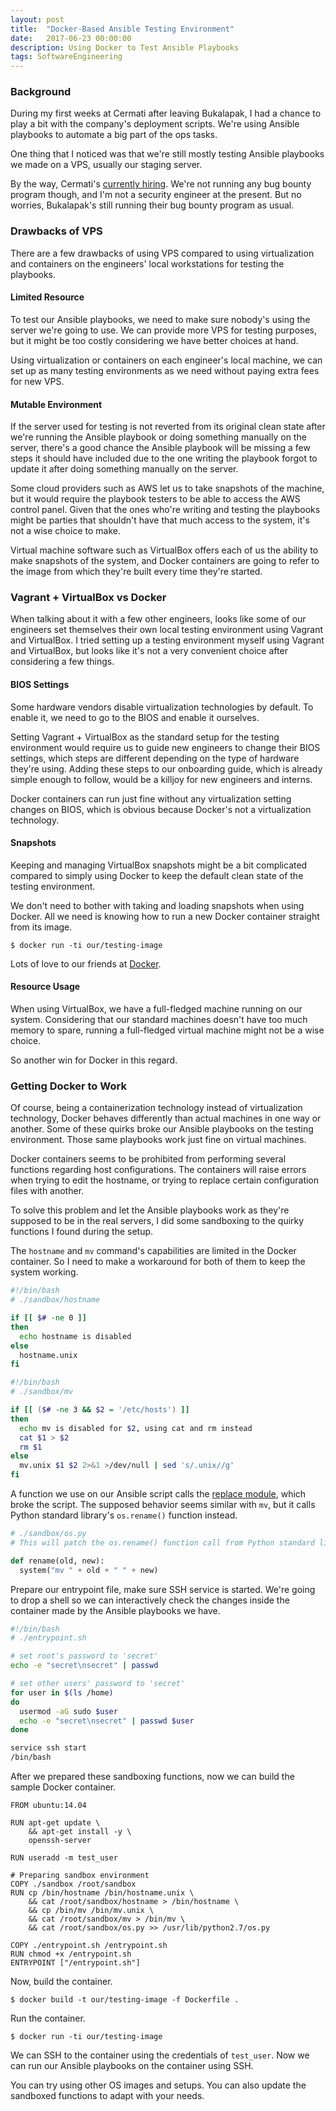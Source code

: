 ```yaml
---
layout: post
title:  "Docker-Based Ansible Testing Environment"
date:   2017-06-23 00:00:00
description: Using Docker to Test Ansible Playbooks
tags: SoftwareEngineering
---
```


### Background

During my first weeks at Cermati after leaving Bukalapak, I had a chance to play a bit with the company's deployment scripts. We're using Ansible playbooks to automate a big part of the ops tasks.

One thing that I noticed was that we're still mostly testing Ansible playbooks we made on a VPS, usually our staging server.

By the way, Cermati's [currently hiring](https://www.cermati.com/career). We're not running any bug bounty program though, and I'm not a security engineer at the present. But no worries, Bukalapak's still running their bug bounty program as usual.

### Drawbacks of VPS

There are a few drawbacks of using VPS compared to using virtualization and containers on the engineers' local workstations for testing the playbooks.

#### Limited Resource

To test our Ansible playbooks, we need to make sure nobody's using the server we're going to use. We can provide more VPS for testing purposes, but it might be too costly considering we have better choices at hand.

Using virtualization or containers on each engineer's local machine, we can set up as many testing environments as we need without paying extra fees for new VPS.

#### Mutable Environment

If the server used for testing is not reverted from its original clean state after we're running the Ansible playbook or doing something manually on the server, there's a good chance the Ansible playbook will be missing a few steps it should have included due to the one writing the playbook forgot to update it after doing something manually on the server.

Some cloud providers such as AWS let us to take snapshots of the machine, but it would require the playbook testers to be able to access the AWS control panel. Given that the ones who're writing and testing the playbooks might be parties that shouldn't have that much access to the system, it's not a wise choice to make.

Virtual machine software such as VirtualBox offers each of us the ability to make snapshots of the system, and Docker containers are going to refer to the image from which they're built every time they're started.

### Vagrant + VirtualBox vs Docker

When talking about it with a few other engineers, looks like some of our engineers set themselves their own local testing environment using Vagrant and VirtualBox. I tried setting up a testing environment myself using Vagrant and VirtualBox, but looks like it's not a very convenient choice after considering a few things.

#### BIOS Settings

Some hardware vendors disable virtualization technologies by default. To enable it, we need to go to the BIOS and enable it ourselves.

Setting Vagrant + VirtualBox as the standard setup for the testing environment would require us to guide new engineers to change their BIOS settings, which steps are different depending on the type of hardware they're using. Adding these steps to our onboarding guide, which is already simple enough to follow, would be a killjoy for new engineers and interns.

Docker containers can run just fine without any virtualization setting changes on BIOS, which is obvious because Docker's not a virtualization technology.

#### Snapshots

Keeping and managing VirtualBox snapshots might be a bit complicated compared to simply using Docker to keep the default clean state of the testing environment.

We don't need to bother with taking and loading snapshots when using Docker. All we need is knowing how to run a new Docker container straight from its image.

```
$ docker run -ti our/testing-image
```

Lots of love to our friends at [Docker](https://www.docker.io).

#### Resource Usage

When using VirtualBox, we have a full-fledged machine running on our system. Considering that our standard machines doesn't have too much memory to spare, running a full-fledged virtual machine might not be a wise choice.

So another win for Docker in this regard.

### Getting Docker to Work

Of course, being a containerization technology instead of virtualization technology, Docker behaves differently than actual machines in one way or another. Some of these quirks broke our Ansible playbooks on the testing environment. Those same playbooks work just fine on virtual machines.

Docker containers seems to be prohibited from performing several functions regarding host configurations. The containers will raise errors when trying to edit the hostname, or trying to replace certain configuration files with another.

To solve this problem and let the Ansible playbooks work as they're supposed to be in the real servers, I did some sandboxing to the quirky functions I found during the setup.

The `hostname` and `mv` command's capabilities are limited in the Docker container. So I need to make a workaround for both of them to keep the system working.

```bash
#!/bin/bash
# ./sandbox/hostname

if [[ $# -ne 0 ]]
then
  echo hostname is disabled
else
  hostname.unix
fi
```

```bash
#!/bin/bash
# ./sandbox/mv

if [[ ($# -ne 3 && $2 = '/etc/hosts') ]]
then
  echo mv is disabled for $2, using cat and rm instead
  cat $1 > $2
  rm $1
else
  mv.unix $1 $2 2>&1 >/dev/null | sed 's/.unix//g'
fi
```

A function we use on our Ansible script calls the [replace module](http://docs.ansible.com/ansible/replace_module.html), which broke the script. The supposed behavior seems similar with `mv`, but it calls Python standard library's `os.rename()` function instead.

```python
# ./sandbox/os.py
# This will patch the os.rename() function call from Python standard library

def rename(old, new):
  system("mv " + old + " " + new)
```

Prepare our entrypoint file, make sure SSH service is started. We're going to drop a shell so we can interactively check the changes inside the container made by the Ansible playbooks we have.

```bash
#!/bin/bash
# ./entrypoint.sh

# set root's password to 'secret'
echo -e "secret\nsecret" | passwd

# set other users' password to 'secret'
for user in $(ls /home)
do
  usermod -aG sudo $user
  echo -e "secret\nsecret" | passwd $user
done

service ssh start
/bin/bash
```

After we prepared these sandboxing functions, now we can build the sample Docker container.

```
FROM ubuntu:14.04

RUN apt-get update \
    && apt-get install -y \
    openssh-server

RUN useradd -m test_user

# Preparing sandbox environment
COPY ./sandbox /root/sandbox
RUN cp /bin/hostname /bin/hostname.unix \
    && cat /root/sandbox/hostname > /bin/hostname \
    && cp /bin/mv /bin/mv.unix \
    && cat /root/sandbox/mv > /bin/mv \
    && cat /root/sandbox/os.py >> /usr/lib/python2.7/os.py

COPY ./entrypoint.sh /entrypoint.sh
RUN chmod +x /entrypoint.sh
ENTRYPOINT ["/entrypoint.sh"]
```

Now, build the container.

```
$ docker build -t our/testing-image -f Dockerfile .
```

Run the container.

```
$ docker run -ti our/testing-image
```

We can SSH to the container using the credentials of `test_user`. Now we can run our Ansible playbooks on the container using SSH.

You can try using other OS images and setups. You can also update the sandboxed functions to adapt with your needs.
